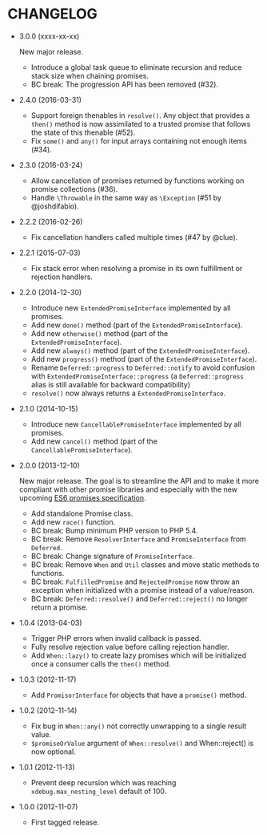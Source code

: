 CHANGELOG
=========

* 3.0.0 (xxxx-xx-xx)

    New major release.

    * Introduce a global task queue to eliminate recursion and reduce stack size
      when chaining promises.
    * BC break: The progression API has been removed (#32).

* 2.4.0 (2016-03-31)

    * Support foreign thenables in `resolve()`.
      Any object that provides a `then()` method is now assimilated to a trusted
      promise that follows the state of this thenable (#52).
    * Fix `some()` and `any()` for input arrays containing not enough items
      (#34).

* 2.3.0 (2016-03-24)

    * Allow cancellation of promises returned by functions working on promise
      collections (#36).
    * Handle `\Throwable` in the same way as `\Exception` (#51 by @joshdifabio).

* 2.2.2 (2016-02-26)

    * Fix cancellation handlers called multiple times (#47 by @clue).

* 2.2.1 (2015-07-03)

    * Fix stack error when resolving a promise in its own fulfillment or
      rejection handlers.

* 2.2.0 (2014-12-30)

    * Introduce new `ExtendedPromiseInterface` implemented by all promises.
    * Add new `done()` method (part of the `ExtendedPromiseInterface`).
    * Add new `otherwise()` method (part of the `ExtendedPromiseInterface`).
    * Add new `always()` method (part of the `ExtendedPromiseInterface`).
    * Add new `progress()` method (part of the `ExtendedPromiseInterface`).
    * Rename `Deferred::progress` to `Deferred::notify` to avoid confusion with
      `ExtendedPromiseInterface::progress` (a `Deferred::progress` alias is
      still available for backward compatibility)
    * `resolve()` now always returns a `ExtendedPromiseInterface`.

* 2.1.0 (2014-10-15)

    * Introduce new `CancellablePromiseInterface` implemented by all promises.
    * Add new `cancel()` method (part of the `CancellablePromiseInterface`).

* 2.0.0 (2013-12-10)

    New major release. The goal is to streamline the API and to make it more
    compliant with other promise libraries and especially with the new upcoming
    [ES6 promises specification](https://github.com/domenic/promises-unwrapping/).

    * Add standalone Promise class.
    * Add new `race()` function.
    * BC break: Bump minimum PHP version to PHP 5.4.
    * BC break: Remove `ResolverInterface` and `PromiseInterface` from 
      `Deferred`.
    * BC break: Change signature of `PromiseInterface`.
    * BC break: Remove `When` and `Util` classes and move static methods to
      functions.
    * BC break: `FulfilledPromise` and `RejectedPromise` now throw an exception
      when initialized with a promise instead of a value/reason.
    * BC break: `Deferred::resolve()` and `Deferred::reject()` no longer return
      a promise.

* 1.0.4 (2013-04-03)

    * Trigger PHP errors when invalid callback is passed.
    * Fully resolve rejection value before calling rejection handler.
    * Add `When::lazy()` to create lazy promises which will be initialized once
      a consumer calls the `then()` method.

* 1.0.3 (2012-11-17)

    * Add `PromisorInterface` for objects that have a `promise()` method.

* 1.0.2 (2012-11-14)

    * Fix bug in `When::any()` not correctly unwrapping to a single result
      value.
    * `$promiseOrValue` argument of `When::resolve()` and When::reject() is now
      optional.

* 1.0.1 (2012-11-13)

    * Prevent deep recursion which was reaching `xdebug.max_nesting_level`
      default of 100.

* 1.0.0 (2012-11-07)

    * First tagged release.
